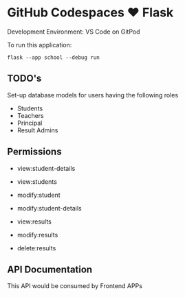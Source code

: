 # GitHub Codespaces ♥️ Flask

Development Environment: VS Code on GitPod

To run this application:

```
flask --app school --debug run
```

## TODO's

Set-up database models for users having the following roles 
* Students
* Teachers
* Principal
* Result Admins

## Permissions

* view:student-details
* view:students
* modify:student

* modify:student-details
* view:results

* modify:results
* delete:results


## API Documentation

This API would be consumed by Frontend APPs